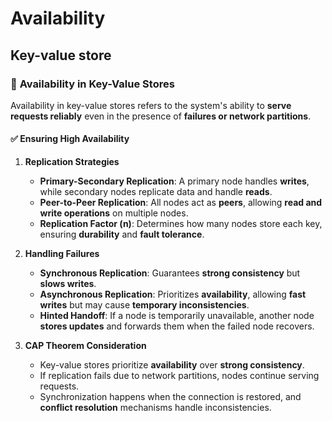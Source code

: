 # Availability

## Key-value store 

### 🔄 **Availability in Key-Value Stores**
Availability in key-value stores refers to the system's ability to **serve requests reliably** even in the presence of **failures or network partitions**.

#### ✅ **Ensuring High Availability**
1. **Replication Strategies**
    - **Primary-Secondary Replication**: A primary node handles **writes**, while secondary nodes replicate data and handle **reads**.
    - **Peer-to-Peer Replication**: All nodes act as **peers**, allowing **read and write operations** on multiple nodes.
    - **Replication Factor (n)**: Determines how many nodes store each key, ensuring **durability** and **fault tolerance**.

2. **Handling Failures**
    - **Synchronous Replication**: Guarantees **strong consistency** but **slows writes**.
    - **Asynchronous Replication**: Prioritizes **availability**, allowing **fast writes** but may cause **temporary inconsistencies**.
    - **Hinted Handoff**: If a node is temporarily unavailable, another node **stores updates** and forwards them when the failed node recovers.

3. **CAP Theorem Consideration**
    - Key-value stores prioritize **availability** over **strong consistency**.
    - If replication fails due to network partitions, nodes continue serving requests.
    - Synchronization happens when the connection is restored, and **conflict resolution** mechanisms handle inconsistencies.

